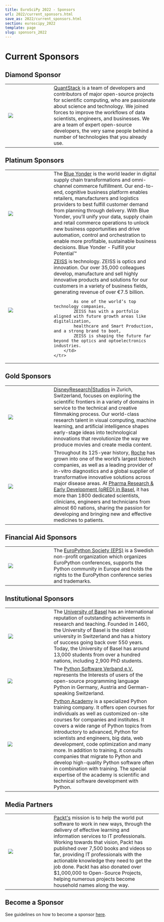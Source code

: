 ```yaml
---
title: EuroSciPy 2022 - Sponsors
url: 2022/current_sponsors.html
save_as: 2022/current_sponsors.html
section: euroscipy_2022
template: page
slug: sponsors_2022
---
```


# Current Sponsors

## Diamond Sponsor

<table style="table-layout:fixed">
    <tr>
        <td style="vertical-align: middle; width: 30%; padding-right:10px; padding-left:10px;">
            <img src="../static/2022/sponsors/sponsor_logos/quantstack.svg">
        </td>
        <td style="text-align: left">
<a href="https://quantstack.net/">QuantStack</a>
is a team of developers and contributors of major open-source projects for
scientific computing, who are passionate about science and technology.
We joined forces to improve the workflows of data scientists, engineers, and
businesses.
We are a team of expert open-source developers, the very same people behind a
number of technologies that you already use.
        </td>
    </tr>
</table>

## Platinum Sponsors

<table style="table-layout:fixed">
    <tr>
        <td style="vertical-align: middle; width: 30%; padding-right:10px; padding-left:10px;">
            <img src="../static/2022/sponsors/sponsor_logos/blue_yonder.svg">
        </td>
        <td style="text-align: left">
            The <a href="https://blueyonder.com/">Blue Yonder</a>
            is the world leader in digital supply chain transformations and omni-channel commerce fulfillment. Our end-to-end, cognitive business platform enables retailers, manufacturers and logistics
            providers to best fulfill customer demand from planning through delivery.
            With Blue Yonder, you’ll unify your data, supply chain and retail commerce operations to
            unlock new business opportunities and drive automation, control and orchestration to enable
            more profitable, sustainable business decisions. Blue Yonder - Fulfill your Potential™
        </td>
    </tr>
    <tr>
        <td style="vertical-align: middle; width: 30%; padding-right:10px; padding-left:10px;">
            <img src="../static/2022/sponsors/sponsor_logos/zeiss_logo.png">
        </td>
        <td style="text-align: left">
            <a href="https://www.zeiss.de">ZEISS</a> is technology.
            ZEISS is optics and innovation.
            Our over 35,000 colleagues develop, manufacture and sell highly innovative
            products and solutions for our customers in a variety of business fields,
            generating revenue of over €7.5 billion.

            As one of the world’s top technology companies,
            ZEISS has with a portfolio aligned with future growth areas like digitalization,
            healthcare and Smart Production, and a strong brand to boot,
            ZEISS is shaping the future far beyond the optics and optoelectronics industries.
        </td>
    </tr>

</table>

## Gold Sponsors

<table style="table-layout:fixed">
    <tr>
        <td style="vertical-align: middle; width: 30%; padding-right:10px; padding-left:10px;">
            <img src="../static/2022/sponsors/sponsor_logos/DRS_Logo.png">
        </td>
        <td style="text-align: left">
            <a href="https://studios.disneyresearch.com/">DisneyResearch|Studios</a>
            in Zurich, Switzerland, focuses on exploring the scientific frontiers
            in a variety of domains in service to the technical and creative filmmaking process.
            Our world-class research talent in visual computing, machine learning, and artificial
            intelligence shapes early-stage ideas into technological innovations that revolutionize the way we produce movies and create media content.
        </td>
    </tr>
    <tr>
        <td style="vertical-align: middle; width: 30%; padding-right:10px; padding-left:10px;">
            <img src="../static/2022/sponsors/sponsor_logos/Roche_Logo.svg">
        </td>
        <td style="text-align: left">
            Throughout its 125-year history, <a href="https://www.roche.com/">Roche</a>
            has grown into one of the world’s largest biotech companies,
            as well as a leading provider of in-vitro diagnostics and a global
            supplier of transformative innovative solutions across major disease areas.
            At <a href="https://www.roche.ch/en/ueberuns/pharma-research-and-early-development.htm">
Pharma Research & Early Development (pRED) in Basel</a>, it has
            more than 1800 dedicated scientists, clinicians, engineers and
            technicians from almost 60 nations, sharing the passion for
            developing and bringing new and effective medicines to patients.
          </td>
    </tr>
</table>

## Financial Aid Sponsors

<table style="table-layout:fixed">
    <tr>
        <td style="vertical-align: middle; width: 30%; padding-right:10px; padding-left:10px;">
            <img src="../static/2022/sponsors/sponsor_logos/eps_logo.svg">
        </td>
        <td style="text-align: left">
            The <a href="https://www.europython-society.org/">EuroPython Society (EPS)</a>
            is a Swedish non-profit organization which organizes EuroPython conferences,
            supports the Python community in Europe and holds the rights to the EuroPython
            conference series and trademarks.        </td>
    </tr>
</table>




## Institutional Sponsors

<table style="table-layout:fixed">
    <tr>
        <td style="vertical-align: middle; width: 30%; padding-right:10px; padding-left:10px;">
            <img src="../static/2022/sponsors/sponsor_logos/UniBas_Logo_EN_Schwarz_RGB_55.jpg">
        </td>
        <td style="text-align: left">
            The <a href="https://www.unibas.ch/en.html">University of Basel</a> has an
international reputation of outstanding achievements in research and teaching.
Founded in 1460, the University of Basel is the oldest university in Switzerland
and has a history of success going back over 550 years.  Today, the University
of Basel has around 13,000 students from over a hundred nations, including 2,900 PhD students.
        </td>
    </tr>
    <td style="vertical-align: middle;">
        <img src="../static/2022/sponsors/sponsor_logos/python_software_verband.png">
    </td>
    <td style="text-align: left">
        The <a href="https://python-verband.org/">Python Software Verband e.V.</a>
represents the Interests of users of the open-source programming language Python
in Germany, Austria and German-speaking Switzerland.</td>
    </tr>
<tr>
    <td style="vertical-align: middle;">
        <img src="../static/2022/sponsors/sponsor_logos/python_academy.png">
    </td>
    <td style="text-align: left">
        <a href="https://www.python-academy.com/">Python Academy</a> is a specialized Python training company. It offers open
courses for individuals as well as customized on-site courses for companies and
institutes. It covers a wide range of Python topics from introductory to
advanced, Python for scientists and engineers, big data, web development, code
optimization and many more. In addition to training, it consults companies that
migrate to Python and develop high-quality Python software often in combination
with training. The special expertise of the academy is scientific and technical
software development with Python.
</td>
    </tr>
</table>

## Media Partners

<table style="table-layout:fixed">
    <tr>
        <td style="vertical-align: middle; width: 30%; padding-right:10px; padding-left:10px;">
            <img src="../static/2022/sponsors/sponsor_logos/Packt_Logo.png">
        </td>
        <td style="text-align: left">
<a href="https://packt.com">Packt's</a>
 mission is to help the world put software to work in new ways, through the delivery of effective learning and information services to IT professionals. Working towards that vision, Packt has published over 7,500 books and videos so far, providing IT professionals with the actionable knowledge they need to get the job done. Packt has also donated over $1,000,000 to Open-Source Projects, helping numerous projects become household names along the way.
        </td>
    </tr>
</table>

## Become a Sponsor
See guidelines on how to become a sponsor [here](sponsoring.md).
